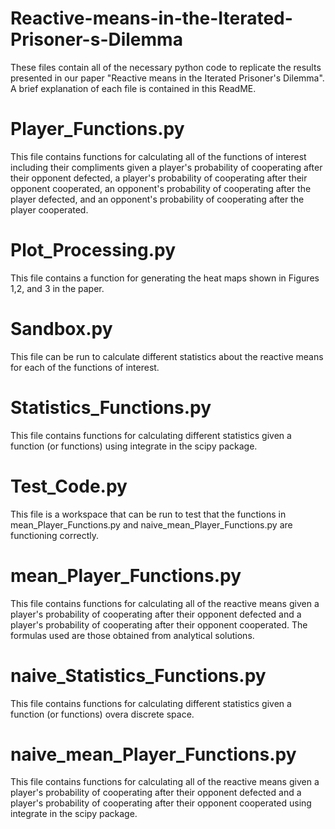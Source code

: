 # Reactive-means-in-the-Iterated-Prisoner-s-Dilemma

These files contain all of the necessary python code to replicate the results presented in our paper "Reactive means in the Iterated Prisoner's Dilemma". A brief explanation of each file is contained in this ReadME.

# Player_Functions.py
This file contains functions for calculating all of the functions of interest including their compliments given a player's probability of cooperating after their opponent defected, a player's probability of cooperating after their opponent cooperated, an opponent's probability of cooperating after the player defected, and an opponent's probability of cooperating after the player cooperated.

# Plot_Processing.py
This file contains a function for generating the heat maps shown in Figures 1,2, and 3 in the paper.

# Sandbox.py
This file can be run to calculate different statistics about the reactive means for each of the functions of interest.

# Statistics_Functions.py
This file contains functions for calculating different statistics given a function (or functions) using integrate in the scipy package.

# Test_Code.py
This file is a workspace that can be run to test that the functions in mean_Player_Functions.py and naive_mean_Player_Functions.py are functioning correctly.  

# mean_Player_Functions.py
This file contains functions for calculating all of the reactive means given a player's probability of cooperating after their opponent defected and a player's probability of cooperating after their opponent cooperated. The formulas used are those obtained from analytical solutions. 

# naive_Statistics_Functions.py
This file contains functions for calculating different statistics given a function (or functions) overa discrete space.

# naive_mean_Player_Functions.py
This file contains functions for calculating all of the reactive means given a player's probability of cooperating after their opponent defected and a player's probability of cooperating after their opponent cooperated using integrate in the scipy package. 
